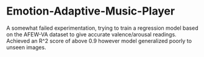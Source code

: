 # Emotion-Adaptive-Music-Player

A somewhat failed experimentation, trying to train a regression model based on the AFEW-VA dataset to give accurate valence/arousal readings. Achieved an R^2 score of above 0.9 however model generalized poorly to unseen images.
